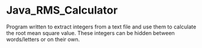 # Java_RMS_Calculator
Program written to extract integers from a text file and use them to calculate the root mean square value. These integers can be hidden between words/letters or on their own. 
